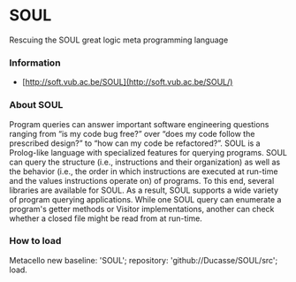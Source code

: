 # SOUL
Rescuing the SOUL great logic meta programming language

### Information

* [http://soft.vub.ac.be/SOUL](http://soft.vub.ac.be/SOUL/)

### About SOUL

Program queries can answer important software engineering questions ranging from “is my code bug free?” over “does my code follow the prescribed design?” to “how can my code be refactored?”. SOUL is a Prolog-like language with specialized features for querying programs. SOUL can query the structure (i.e., instructions and their organization) as well as the behavior (i.e., the order in which instructions are executed at run-time and the values instructions operate on) of programs. To this end, several libraries are available for SOUL. As a result, SOUL supports a wide variety of program querying applications. While one SOUL query can enumerate a program's getter methods or Visitor implementations, another can check whether a closed file might be read from at run-time. 

### How to load

Metacello new
  baseline: 'SOUL';
  repository: 'github://Ducasse/SOUL/src';
  load.
